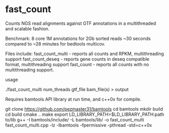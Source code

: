 # fast_count

Counts NGS read alignments against GTF annotations in a multithreaded and scalable fashion.

Benchmark: 8 core 1M annotations for 2Gb sorted reads ~30 seconds compared to ~28 minutes for bedtools multicov.

Files include:
fast_count_multi - reports all counts and RPKM, multithreading support
fast_count_deseq - reports gene counts in deseq compatible format, multithreading support
fast_count - reports all counts with no multithreading support.

usage

./fast_count_multi num_threads gtf_file bam_file(s) > output

Requires bamtools API library at run time, and c++0x for compile.

git clone https://github.com/pezmaster31/bamtools
cd bamtools
mkdir build
cd build
cmake ..
make
export LD_LIBRARY_PATH=$LD_LIBRARY_PATH:path to/lib
g++ -I bamtools/include/ -L bamtools/lib/ -o fast_count_multi fast_count_multi.cpp -lz -lbamtools -fpermissive -pthread -std=c++0x
